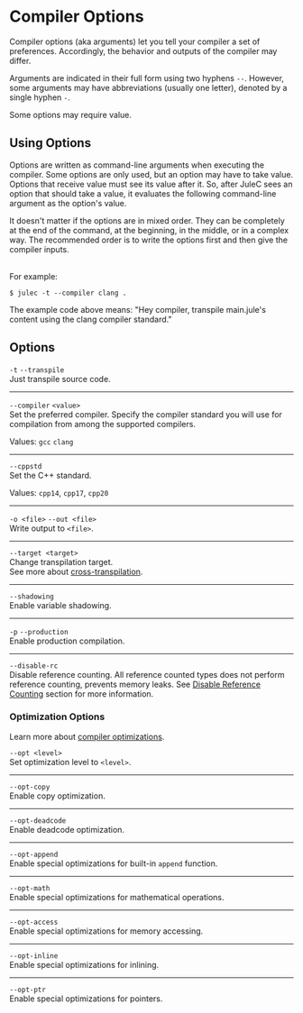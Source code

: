 # Compiler Options
Compiler options (aka arguments) let you tell your compiler a set of preferences. Accordingly, the behavior and outputs of the compiler may differ.

Arguments are indicated in their full form using two hyphens `--`. However, some arguments may have abbreviations (usually one letter), denoted by a single hyphen `-`.

Some options may require value.

## Using Options
Options are written as command-line arguments when executing the compiler. Some options are only used, but an option may have to take value. Options that receive value must see its value after it. So, after JuleC sees an option that should take a value, it evaluates the following command-line argument as the option's value.

It doesn't matter if the options are in mixed order. They can be completely at the end of the command, at the beginning, in the middle, or in a complex way. The recommended order is to write the options first and then give the compiler inputs.

\
For example:
```
$ julec -t --compiler clang .
```
The example code above means: "Hey compiler, transpile main.jule's content using the clang compiler standard." 

## Options
`-t` `--transpile` \
Just transpile source code.

---

`--compiler` `<value>` \
Set the preferred compiler. Specify the compiler standard you will use for compilation from among the supported compilers.

Values: `gcc` `clang`

---

`--cppstd` \
Set the C++ standard.

Values: `cpp14`, `cpp17`, `cpp20`

---

`-o <file>` `--out <file>` \
Write output to `<file>`.

---

`--target <target>` \
Change transpilation target. \
See more about [cross-transpilation](/compiler/cross-transpilation).

---

`--shadowing`\
Enable variable shadowing.

---

`-p` `--production`\
Enable production compilation.

---

`--disable-rc`\
Disable reference counting. All reference counted types does not perform reference counting, prevents memory leaks. See [Disable Reference Counting](/memory/management/disable-reference-counting) section for more information.

### Optimization Options

Learn more about [compiler optimizations](/compiler/compiler-optimizations).

`--opt <level>` \
Set optimization level to `<level>`.

---

`--opt-copy` \
Enable copy optimization.

---

`--opt-deadcode` \
Enable deadcode optimization.

---

`--opt-append` \
Enable special optimizations for built-in `append` function.

---

`--opt-math` \
Enable special optimizations for mathematical operations.

---

`--opt-access` \
Enable special optimizations for memory accessing.

---

`--opt-inline` \
Enable special optimizations for inlining.

---

`--opt-ptr` \
Enable special optimizations for pointers.
